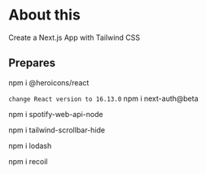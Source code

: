 # About this

Create a Next.js App with Tailwind CSS

## Prepares

npm i @heroicons/react

`change React version to 16.13.0`
npm i next-auth@beta

npm i spotify-web-api-node

npm i tailwind-scrollbar-hide

npm i lodash

npm i recoil
